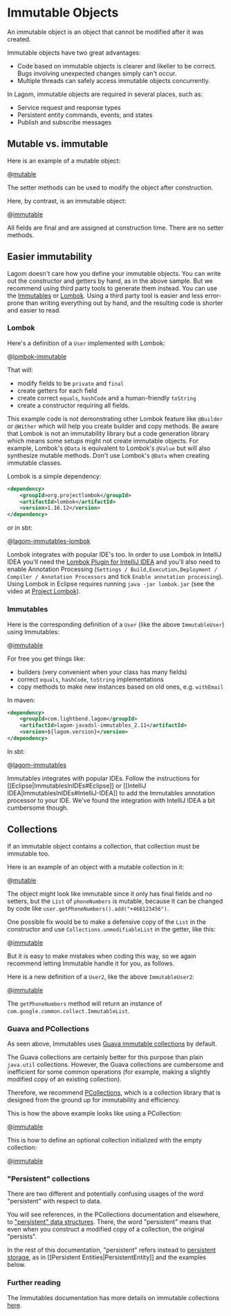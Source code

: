 # Immutable Objects

An immutable object is an object that cannot be modified after it was created.

Immutable objects have two great advantages:

* Code based on immutable objects is clearer and likelier to be correct. Bugs involving unexpected changes simply can't occur.
* Multiple threads can safely access immutable objects concurrently.

In Lagom, immutable objects are required in several places, such as:

* Service request and response types
* Persistent entity commands, events, and states
* Publish and subscribe messages

## Mutable vs. immutable

Here is an example of a mutable object:

@[mutable](code/docs/home/immutable/MutableUser.java)

The setter methods can be used to modify the object after construction.

Here, by contrast, is an immutable object:

@[immutable](code/docs/home/immutable/ImmutableUser.java)

All fields are final and are assigned at construction time. There are no setter methods.

## Easier immutability 

Lagom doesn't care how you define your immutable objects. You can write out the constructor and getters by hand, as in the above sample.  But we recommend using third party tools to generate them instead. You can use the [Immutables](https://immutables.github.io) or [Lombok](https://projectlombok.org/index.html). Using a third party tool is easier and less error-prone than writing everything out by hand, and the resulting code is shorter and easier to read.

### Lombok

Here's a definition of a `User` implemented with Lombok:

@[lombok-immutable](code/docs/home/immutable/LombokUser.java)

That will:

 * modify fields to be `private` and `final`
 * create getters for each field
 * create correct `equals`, `hashCode` and a human-friendly `toString`
 * create a constructor requiring all fields.

This example code is not demonstrating other Lombok feature like `@Builder` or `@Wither` which will help you create builder and copy methods. Be aware that Lombok is not an immutability library but a code generation library which means some setups might not create immutable objects. For example, Lombok's `@Data` is equivalent to Lombok's `@Value` but will also synthesize mutable methods. Don't use Lombok's `@Data` when creating immutable classes.

Lombok is a simple dependency:

```xml
<dependency>
    <groupId>org.projectlombok</groupId>
    <artifactId>lombok</artifactId>
    <version>1.16.12</version>
</dependency>
```

or in sbt:

@[lagom-immutables-lombok](code/lagom-immutables.sbt)


Lombok integrates with popular IDE's too. In order to use Lombok in IntelliJ IDEA you'll need the [Lombok Plugin for IntelliJ IDEA](https://plugins.jetbrains.com/idea/plugin/6317-lombok-plugin) and you'll also need to enable Annotation Processing (`Settings / Build,Execution,Deployment / Compiler / Annotation Processors` and tick `Enable annotation processing`). Using Lombok in Eclipse requires running `java -jar lombok.jar` (see the video at [Project Lombok](https://projectlombok.org/)).


### Immutables

Here is the corresponding definition of a `User` (like the above `ImmutableUser`) using Immutables:

@[immutable](code/docs/home/immutable/AbstractUser.java)

For free you get things like:

* builders (very convenient when your class has many fields)
* correct `equals`, `hashCode`, `toString` implementations
* copy methods to make new instances based on old ones, e.g. `withEmail`

In maven:

```xml
<dependency>
    <groupId>com.lightbend.lagom</groupId>
    <artifactId>lagom-javadsl-immutables_2.11</artifactId>
    <version>${lagom.version}</version>
</dependency>
```

In sbt:

@[lagom-immutables](code/lagom-immutables.sbt)

Immutables integrates with popular IDEs. Follow the instructions for [[Eclipse|ImmutablesInIDEs#Eclipse]] or [[IntelliJ IDEA|ImmutablesInIDEs#IntelliJ-IDEA]] to add the Immutables annotation processor to your IDE. We've found the integration with IntelliJ IDEA a bit cumbersome though.



## Collections

If an immutable object contains a collection, that collection must be immutable too.

Here is an example of an object with a mutable collection in it:

@[mutable](code/docs/home/immutable/MutableUser2.java)

The object might look like immutable since it only has final fields and no setters, but the `List` of `phoneNumbers` is mutable, because it can be changed by code like `user.getPhoneNumbers().add("+468123456")`.

One possible fix would be to make a defensive copy of the `List` in the constructor and use `Collections.unmodifiableList` in the getter, like this:

@[immutable](code/docs/home/immutable/ImmutableUser2.java)

But it is easy to make mistakes when coding this way, so we again recommend letting Immutable handle it for you, as follows.

Here is a new definition of a `User2`, like the above `ImmutableUser2`:

@[immutable](code/docs/home/immutable/AbstractUser2.java)

The `getPhoneNumbers` method will return an instance of `com.google.common.collect.ImmutableList`.

### Guava and PCollections

As seen above, Immutables uses [Guava immutable collections](https://github.com/google/guava/wiki/ImmutableCollectionsExplained) by default.

The Guava collections are certainly better for this purpose than plain `java.util` collections. However, the Guava collections are cumbersome and inefficient for some common operations (for example, making a slightly modified copy of an existing collection).

Therefore, we recommend [PCollections](http://pcollections.org), which is a collection library that is designed from the ground up for immutability and efficiency.

This is how the above example looks like using a PCollection:

@[immutable](code/docs/home/immutable/AbstractUser3.java)

This is how to define an optional collection initialized with the empty collection:

@[immutable](code/docs/home/immutable/AbstractUser4.java)

### "Persistent" collections

There are two different and potentially confusing usages of the word "persistent" with respect to data.

You will see references, in the PCollections documentation and elsewhere, to ["persistent" data structures](https://en.wikipedia.org/wiki/Persistent_data_structure). There, the word "persistent" means that even when you construct a modified copy of a collection, the original "persists".

In the rest of this documentation, "persistent" refers instead to [persistent storage](https://en.wikipedia.org/wiki/Persistence_%28computer_science%29), as in [[Persistent Entities|PersistentEntity]] and the examples below.

### Further reading

The Immutables documentation has more details on immutable collections [here](https://immutables.github.io/immutable.html#array-collection-and-map-attributes).
